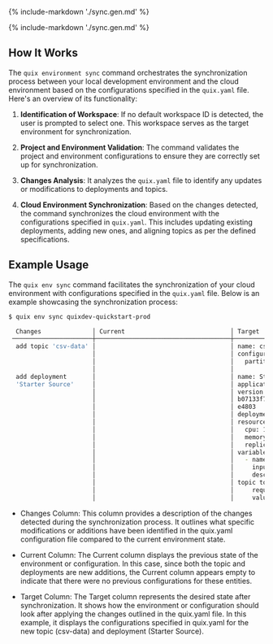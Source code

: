 {% include-markdown './sync.gen.md' %}

{% include-markdown './sync.gen.md' %}

## How It Works

The `quix environment sync` command orchestrates the synchronization process between your local development environment and the cloud environment based on the configurations specified in the `quix.yaml` file. Here's an overview of its functionality:

1. **Identification of Workspace**: 
   If no default workspace ID is detected, the user is prompted to select one. This workspace serves as the target environment for synchronization.

2. **Project and Environment Validation**: 
   The command validates the project and environment configurations to ensure they are correctly set up for synchronization.

3. **Changes Analysis**: 
   It analyzes the `quix.yaml` file to identify any updates or modifications to deployments and topics.

4. **Cloud Environment Synchronization**: 
   Based on the changes detected, the command synchronizes the cloud environment with the configurations specified in `quix.yaml`. This includes updating existing deployments, adding new ones, and aligning topics as per the defined specifications.


## Example Usage

The `quix env sync` command facilitates the synchronization of your cloud environment with configurations specified in the `quix.yaml` file. Below is an example showcasing the synchronization process:

```bash
$ quix env sync quixdev-quickstart-prod

  Changes              │ Current                             │ Target
 ──────────────────────┼─────────────────────────────────────┼─────────────────────────────────────
  add topic 'csv-data' │                                     │ name: csv-data
                       │                                     │ configuration:
                       │                                     │   partitions: 1
                       │                                     │
  add deployment       │                                     │ name: Starter Source
  'Starter Source'     │                                     │ application: Starter Source
                       │                                     │ version:
                       │                                     │ b07133f7c7aca77aeece1063013b0b47cd3
                       │                                     │ e4803
                       │                                     │ deploymentType: Job
                       │                                     │ resources:
                       │                                     │   cpu: 100
                       │                                     │   memory: 100
                       │                                     │   replicas: 1
                       │                                     │ variables:
                       │                                     │   - name: output
                       │                                     │     inputType: OutputTopic
                       │                                     │     description: Name of the output
                       │                                     │ topic to write into
                       │                                     │     required: true
                       │                                     │     value: csv-data
```

* Changes Column: This column provides a description of the changes detected during the synchronization process. It outlines what specific modifications or additions have been identified in the quix.yaml configuration file compared to the current environment state.

* Current Column: The Current column displays the previous state of the environment or configuration. In this case, since both the topic and deployments are new additions, the Current column appears empty to indicate that there were no previous configurations for these entities.

* Target Column: The Target column represents the desired state after synchronization. It shows how the environment or configuration should look after applying the changes outlined in the quix.yaml file. In this example, it displays the configurations specified in quix.yaml for the new topic (csv-data) and deployment (Starter Source).